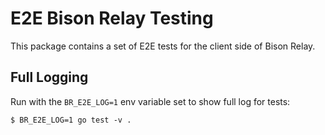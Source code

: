 # E2E Bison Relay Testing

This package contains a set of E2E tests for the client side of Bison Relay.

## Full Logging

Run with the `BR_E2E_LOG=1` env variable set to show full log for tests:

```
$ BR_E2E_LOG=1 go test -v .
```

